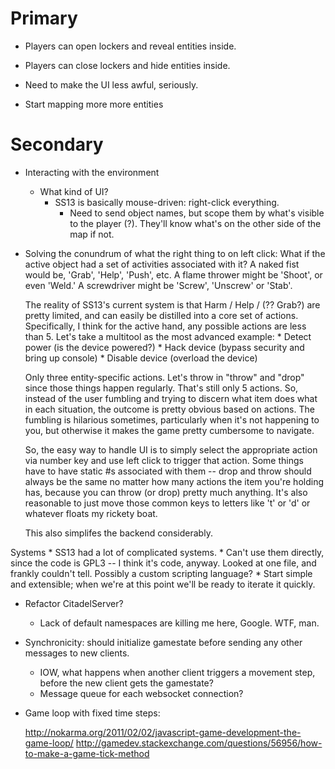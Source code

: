 Primary
==

* Players can open lockers and reveal entities inside.
* Players can close lockers and hide entities inside.

* Need to make the UI less awful, seriously.
   
* Start mapping more more entities

Secondary
==

* Interacting with the environment
    * What kind of UI?
        * SS13 is basically mouse-driven: right-click everything.
          * Need to send object names, but scope them by what's visible to the player (?).
            They'll know what's on the other side of the map if not.

* Solving the conundrum of what the right thing to on left click:
  What if the active object had a set of activities associated with it?
    A naked fist would be, 'Grab', 'Help', 'Push', etc.
    A flame thrower might be 'Shoot', or even 'Weld.'
    A screwdriver might be 'Screw', 'Unscrew' or 'Stab'.

  The reality of SS13's current system is that Harm / Help / (?? Grab?) are pretty limited, and can
    easily be distilled into a core set of actions. Specifically, I think for the active hand,
    any possible actions are less than 5. Let's take a multitool as the most advanced example:
      * Detect power (is the device powered?)
      * Hack device (bypass security and bring up console)
      * Disable device (overload the device)

   Only three entity-specific actions. Let's throw in "throw" and "drop" since those things happen regularly.
     That's still only 5 actions. So, instead of the user fumbling and trying to discern what item does
     what in each situation, the outcome is pretty obvious based on actions. The fumbling is hilarious sometimes,
     particularly when it's not happening to you, but otherwise it makes the game pretty cumbersome to navigate.

   So, the easy way to handle UI is to simply select the appropriate action via number key and use left click to trigger
     that action. Some things have to have static #s associated with them -- drop and throw should always be the same no matter
     how many actions the item you're holding has, because you can throw (or drop) pretty much anything.
     It's also reasonable to just move those common keys to letters like 't' or 'd' or whatever floats my rickety boat.

   This also simplifes the backend considerably.
               
 Systems
    * SS13 had a lot of complicated systems.
        * Can't use them directly, since the code is GPL3 -- I think it's code, anyway.
            Looked at one file, and frankly couldn't tell. Possibly a custom scripting language?
        * Start simple and extensible; when we're at this point we'll be ready to iterate it quickly.

* Refactor CitadelServer?
    * Lack of default namespaces are killing me here, Google. WTF, man.
* Synchronicity: should initialize gamestate before sending any other messages to new clients.
    * IOW, what happens when another client triggers a movement step, before the new client gets the gamestate?
    * Message queue for each websocket connection?
* Game loop with fixed time steps:

    http://nokarma.org/2011/02/02/javascript-game-development-the-game-loop/
    http://gamedev.stackexchange.com/questions/56956/how-to-make-a-game-tick-method
